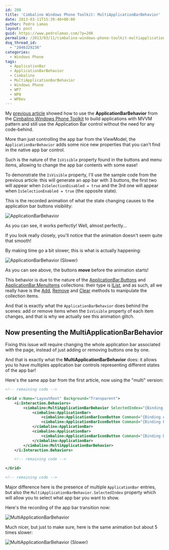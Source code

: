 ```yaml
---
id: 208
title: 'Cimbalino Windows Phone Toolkit: MultiApplicationBarBehavior'
date: 2013-03-11T15:39:40+00:00
author: Pedro Lamas
layout: post
guid: https://www.pedrolamas.com/?p=208
permalink: /2013/03/11/cimbalino-windows-phone-toolkit-multiapplicationbarbehavior/
dsq_thread_id:
  - "2046329236"
categories:
  - Windows Phone
tags:
  - ApplicationBar
  - ApplicationBarBehavior
  - Cimbalino
  - MultiApplicationBarBehavior
  - Windows Phone
  - WP7
  - WP8
  - WPDev
---
```

My [previous article](https://www.pedrolamas.com/2013/03/05/cimbalino-windows-phone-toolkit-applicationbarbehavior/) showed how to use the **ApplicationBarBehavior** from the [Cimbalino Windows Phone Toolkit](http://cimbalino.org) to build applications with MVVM pattern and still use the Application Bar control without the need for any code-behind.

More than just controlling the app bar from the ViewModel, the `ApplicationBarBehavior` adds some nice new properties that you can't find in the native app bar control.

Such is the nature of the `IsVisible` property found in the buttons and menu items, allowing to change the app bar contents with some ease!

To demonstrate the `IsVisible` property, I'll use the sample code from the previous article: this will generate an app bar with 3 buttons, the first two will appear when `IsSelectionDisabled = true` and the 3rd one will appear when `IsSelectionEnabled = true` (the opposite state).

This is the recorded animation of what the state changing causes to the application bar buttons visibility:

![ApplicationBarBehavior](https://www.pedrolamas.com/wp-content/uploads/2013/03/ApplicationBarBehavior.gif)

As you can see, it works perfectly! Well, almost perfectly...

If you look really closely, you'll notice that the animation doesn't seem quite that smooth!

By making time go a bit slower, this is what is actually happening:

![ApplicationBarBehavior (Slower)](https://www.pedrolamas.com/wp-content/uploads/2013/03/ApplicationBarBehavior-Slower.gif)

As you can see above, the buttons **move** before the animation starts!

This behavior is due to the nature of the [ApplicationBar.Buttons](http://msdn.microsoft.com/en-us/library/windowsphone/develop/microsoft.phone.shell.applicationbar.buttons%28v=vs.105%29.aspx) and [ApplicationBar.MenuItems](http://msdn.microsoft.com/en-us/library/windowsphone/develop/microsoft.phone.shell.applicationbar.menuitems%28v=vs.105%29.aspx) collections: their type is [IList](http://msdn.microsoft.com/en-us/library/windowsphone/develop/system.collections.ilist%28v=vs.105%29.aspx), and as such, all we really have is the [Add](http://msdn.microsoft.com/en-us/library/system.collections.ilist.add.aspx), [Remove](http://msdn.microsoft.com/en-us/library/system.collections.ilist.remove.aspx) and [Clear](http://msdn.microsoft.com/en-us/library/system.collections.ilist.clear.aspx) methods to manipulate the collection items.

And that is exactly what the `ApplicationBarBehavior` does behind the scenes: add or remove items when the `IsVisible` property of each item changes, and that is why we actually see this animation glitch.

## Now presenting the MultiApplicationBarBehavior

Fixing this issue will require changing the whole application bar associated with the page, instead of just adding or removing buttons one by one.

And that is exactly what the **MultiApplicationBarBehavior** does: it allows you to have multiples application bar controls representing different states of the app bar!

Here's the same app bar from the first article, now using the "multi" version:

```xml
<!-- remaining code -->

<Grid x:Name="LayoutRoot" Background="Transparent">
    <i:Interaction.Behaviors>
        <cimbalino:MultiApplicationBarBehavior SelectedIndex="{Binding ApplicationBarSelectedIndex}">
            <cimbalino:ApplicationBar>
                <cimbalino:ApplicationBarIconButton Command="{Binding AddItemCommand, Mode=OneTime}" IconUri="/Images/appbar.add.rest.png" Text="add" />
                <cimbalino:ApplicationBarIconButton Command="{Binding EnableSelectionCommand, Mode=OneTime}" IconUri="/Images/appbar.manage.rest.png" Text="select" />
            </cimbalino:ApplicationBar>
            <cimbalino:ApplicationBar>
                <cimbalino:ApplicationBarIconButton Command="{Binding DeleteItemsCommand, Mode=OneTime}" CommandParameter="{Binding SelectedItems, ElementName=ItemsMultiselectList}" IconUri="/Images/appbar.delete.rest.png" Text="delete" />
            </cimbalino:ApplicationBar>
        </cimbalino:MultiApplicationBarBehavior>
    </i:Interaction.Behaviors>

    <!-- remaining code -->

</Grid>

<!-- remaining code -->
```

Major difference here is the presence of multiple `ApplicationBar` entries, but also the `MultiApplicationBarBehavior.SelectedIndex` property which will allow you to select what app bar you want to show.

Here's the recording of the app bar transition now:

![MultiApplicationBarBehavior](https://www.pedrolamas.com/wp-content/uploads/2013/03/MultiApplicationBarBehavior.gif)

Much nicer, but just to make sure, here is the same animation but about 5 times slower:

![MultiApplicationBarBehavior (Slower)](https://www.pedrolamas.com/wp-content/uploads/2013/03/MultiApplicationBarBehavior-Slower.gif)
